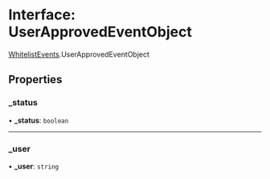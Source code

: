 # Interface: UserApprovedEventObject

[WhitelistEvents](../modules/WhitelistEvents.md).UserApprovedEventObject

## Properties

### \_status

• **\_status**: `boolean`

___

### \_user

• **\_user**: `string`
